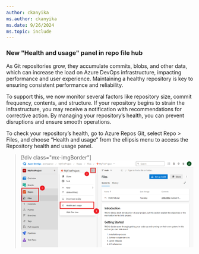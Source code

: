 ```yaml
---
author: ckanyika
ms.author: ckanyika
ms.date: 9/26/2024
ms.topic: include
---
```


###  New "Health and usage" panel in repo file hub 

As Git repositories grow, they accumulate commits, blobs, and other data, which can increase the load on Azure DevOps infrastructure, impacting performance and user experience. Maintaining a healthy repository is key to ensuring consistent performance and reliability.

To support this, we now monitor several factors like repository size, commit frequency, contents, and structure. If your repository begins to strain the infrastructure, you may receive a notification with recommendations for corrective action. By managing your repository’s health, you can prevent disruptions and ensure smooth operations.

To check your repository’s health, go to Azure Repos Git, select Repo > Files, and choose “Health and usage” from the ellipsis menu to access the Repository health and usage panel.

> [!div class="mx-imgBorder"]
> [![Screenshot of Health and usage.](../../media/245-repos-01.png "Screenshot of Health and usage")](../../media/245-repos-01.png#lightbox)